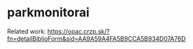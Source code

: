 # parkmonitorai
Related work: https://opac.crzp.sk/?fn=detailBiblioForm&sid=AA9A59A4FA5B9CCA5B934D07A76D
